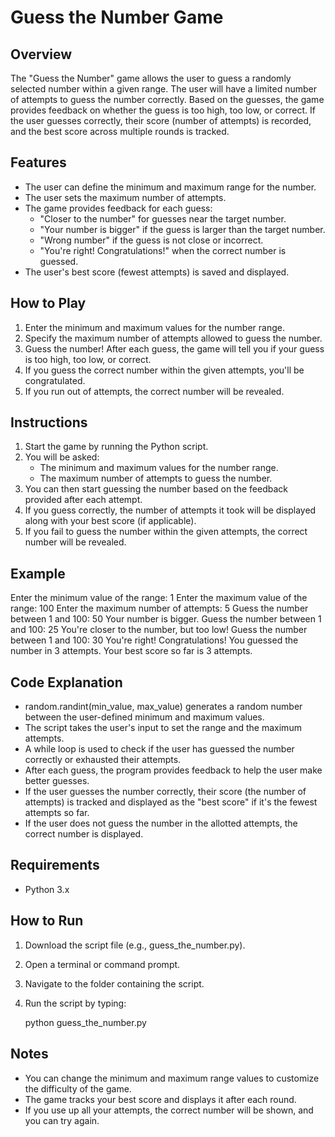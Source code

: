 

# Guess the Number Game

## Overview
The "Guess the Number" game allows the user to guess a randomly selected number within a given range. The user will have a limited number of attempts to guess the number correctly. Based on the guesses, the game provides feedback on whether the guess is too high, too low, or correct. If the user guesses correctly, their score (number of attempts) is recorded, and the best score across multiple rounds is tracked.

## Features
- The user can define the minimum and maximum range for the number.
- The user sets the maximum number of attempts.
- The game provides feedback for each guess:
  - "Closer to the number" for guesses near the target number.
  - "Your number is bigger" if the guess is larger than the target number.
  - "Wrong number" if the guess is not close or incorrect.
  - "You're right! Congratulations!" when the correct number is guessed.
- The user's best score (fewest attempts) is saved and displayed.

## How to Play
1. Enter the minimum and maximum values for the number range.
2. Specify the maximum number of attempts allowed to guess the number.
3. Guess the number! After each guess, the game will tell you if your guess is too high, too low, or correct.
4. If you guess the correct number within the given attempts, you'll be congratulated.
5. If you run out of attempts, the correct number will be revealed.

## Instructions
1. Start the game by running the Python script.
2. You will be asked:
   - The minimum and maximum values for the number range.
   - The maximum number of attempts to guess the number.
3. You can then start guessing the number based on the feedback provided after each attempt.
4. If you guess correctly, the number of attempts it took will be displayed along with your best score (if applicable).
5. If you fail to guess the number within the given attempts, the correct number will be revealed.

## Example
Enter the minimum value of the range: 1
Enter the maximum value of the range: 100
Enter the maximum number of attempts: 5
Guess the number between 1 and 100: 50
Your number is bigger.
Guess the number between 1 and 100: 25
You're closer to the number, but too low!
Guess the number between 1 and 100: 30
You're right! Congratulations! You guessed the number in 3 attempts.
Your best score so far is 3 attempts.

## Code Explanation
- random.randint(min_value, max_value) generates a random number between the user-defined minimum and maximum values.
- The script takes the user's input to set the range and the maximum attempts.
- A while loop is used to check if the user has guessed the number correctly or exhausted their attempts.
- After each guess, the program provides feedback to help the user make better guesses.
- If the user guesses the number correctly, their score (the number of attempts) is tracked and displayed as the "best score" if it's the fewest attempts so far.
- If the user does not guess the number in the allotted attempts, the correct number is displayed.

## Requirements
- Python 3.x

## How to Run
1. Download the script file (e.g., guess_the_number.py).
2. Open a terminal or command prompt.
3. Navigate to the folder containing the script.
4. Run the script by typing:
   
   python guess_the_number.py
   

## Notes
- You can change the minimum and maximum range values to customize the difficulty of the game.
- The game tracks your best score and displays it after each round.
- If you use up all your attempts, the correct number will be shown, and you can try again.
